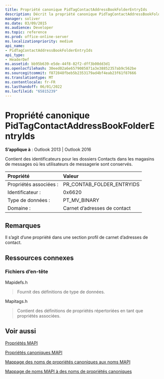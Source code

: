 ```yaml
---
title: Propriété canonique PidTagContactAddressBookFolderEntryIds
description: Décrit la propriété canonique PidTagContactAddressBookFolderEntryIds, qui est une propriété dans une section de profil de carnet d’adresses de contact.
manager: soliver
ms.date: 03/09/2015
ms.audience: Developer
ms.topic: reference
ms.prod: office-online-server
ms.localizationpriority: medium
api_name:
- PidTagContactAddressBookFolderEntryIds
api_type:
- HeaderDef
ms.assetid: bb95b639-e5de-44f8-82f2-dff3b00dd3d1
ms.openlocfilehash: 30eed02a6e6579085871a3e38852357ab9c562be
ms.sourcegitcommit: f872848fbeb5b2353179ad4bf4eab23f61f87666
ms.translationtype: MT
ms.contentlocale: fr-FR
ms.lasthandoff: 06/01/2022
ms.locfileid: "65815239"
---
```

# <a name="pidtagcontactaddressbookfolderentryids-canonical-property"></a>Propriété canonique PidTagContactAddressBookFolderEntryIds

  
  
**S’applique à** : Outlook 2013 | Outlook 2016 
  
Contient des identificateurs pour les dossiers Contacts dans les magasins de messages où les utilisateurs de messagerie sont conservés.
  
|Propriété|Valeur|
|:-----|:-----|
|Propriétés associées :  <br/> |PR_CONTAB_FOLDER_ENTRYIDS  <br/> |
|Identificateur :  <br/> |0x6620  <br/> |
|Type de données :  <br/> |PT_MV_BINARY  <br/> |
|Domaine :  <br/> |Carnet d’adresses de contact  <br/> |
   
## <a name="remarks"></a>Remarques

Il s’agit d’une propriété dans une section profil de carnet d’adresses de contact.
  
## <a name="related-resources"></a>Ressources connexes

### <a name="header-files"></a>Fichiers d’en-tête

Mapidefs.h
  
> Fournit des définitions de type de données.
    
Mapitags.h
  
> Contient des définitions de propriétés répertoriées en tant que propriétés associées.
    
## <a name="see-also"></a>Voir aussi



[Propriétés MAPI](mapi-properties.md)
  
[Propriétés canoniques MAPI](mapi-canonical-properties.md)
  
[Mappage des noms de propriétés canoniques aux noms MAPI](mapping-canonical-property-names-to-mapi-names.md)
  
[Mappage de noms MAPI à des noms de propriétés canoniques](mapping-mapi-names-to-canonical-property-names.md)


